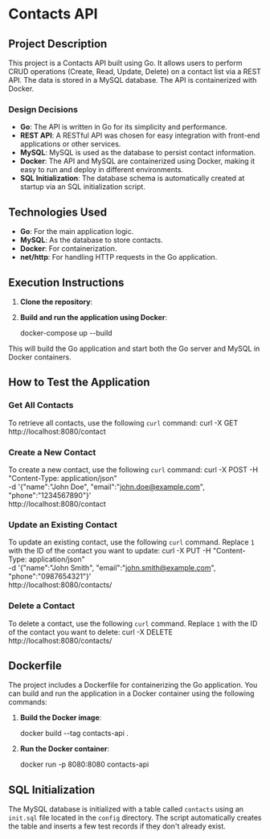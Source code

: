 
# Contacts API

## Project Description

This project is a Contacts API built using Go. It allows users to perform CRUD operations (Create, Read, Update, Delete) on a contact list via a REST API. The data is stored in a MySQL database. The API is containerized with Docker.

### Design Decisions

- **Go**: The API is written in Go for its simplicity and performance.
- **REST API**: A RESTful API was chosen for easy integration with front-end applications or other services.
- **MySQL**: MySQL is used as the database to persist contact information.
- **Docker**: The API and MySQL are containerized using Docker, making it easy to run and deploy in different environments.
- **SQL Initialization**: The database schema is automatically created at startup via an SQL initialization script.

## Technologies Used

- **Go**: For the main application logic.
- **MySQL**: As the database to store contacts.
- **Docker**: For containerization.
- **net/http**: For handling HTTP requests in the Go application.

## Execution Instructions

1. **Clone the repository**:

2. **Build and run the application using Docker**:

   docker-compose up --build

This will build the Go application and start both the Go server and MySQL in Docker containers.

## How to Test the Application

### Get All Contacts

To retrieve all contacts, use the following `curl` command:
curl -X GET http://localhost:8080/contact

### Create a New Contact

To create a new contact, use the following `curl` command:
curl -X POST -H "Content-Type: application/json" \
-d '{"name":"John Doe", "email":"john.doe@example.com", "phone":"1234567890"}' \
http://localhost:8080/contact

### Update an Existing Contact

To update an existing contact, use the following `curl` command. Replace `1` with the ID of the contact you want to update:
curl -X PUT -H "Content-Type: application/json" \
-d '{"name":"John Smith", "email":"john.smith@example.com", "phone":"0987654321"}' \
http://localhost:8080/contacts/

### Delete a Contact

To delete a contact, use the following `curl` command. Replace `1` with the ID of the contact you want to delete:
curl -X DELETE http://localhost:8080/contacts/

## Dockerfile

The project includes a Dockerfile for containerizing the Go application. You can build and run the application in a Docker container using the following commands:

1. **Build the Docker image**:

   docker build --tag contacts-api .

2. **Run the Docker container**:

   docker run -p 8080:8080 contacts-api

## SQL Initialization

The MySQL database is initialized with a table called `contacts` using an `init.sql` file located in the `config` directory. The script automatically creates the table and inserts a few test records if they don't already exist.
